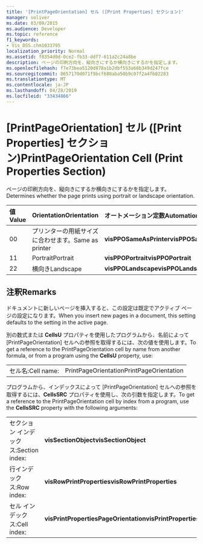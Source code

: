 ```yaml
---
title: '[PrintPageOrientation] セル ([Print Properties] セクション)'
manager: soliver
ms.date: 03/09/2015
ms.audience: Developer
ms.topic: reference
f1_keywords:
- Vis_DSS.chm1033795
localization_priority: Normal
ms.assetid: f8354d0d-0ce2-fb33-ddf7-611a2c24a8be
description: ページの印刷方向を、縦向きにするか横向きにするかを指定します。
ms.openlocfilehash: f7e73bea5120d878a1b2dbf553a66b349d247fce
ms.sourcegitcommit: 8657170d071f9bcf680aba50b9c07f2a4fb82283
ms.translationtype: MT
ms.contentlocale: ja-JP
ms.lasthandoff: 04/28/2019
ms.locfileid: "33434866"
---
```

# <a name="printpageorientation-cell-print-properties-section"></a><span data-ttu-id="41c9f-103">[PrintPageOrientation] セル ([Print Properties] セクション)</span><span class="sxs-lookup"><span data-stu-id="41c9f-103">PrintPageOrientation Cell (Print Properties Section)</span></span>

<span data-ttu-id="41c9f-104">ページの印刷方向を、縦向きにするか横向きにするかを指定します。</span><span class="sxs-lookup"><span data-stu-id="41c9f-104">Determines whether the page prints using portrait or landscape orientation.</span></span>
  
|<span data-ttu-id="41c9f-105">**値**</span><span class="sxs-lookup"><span data-stu-id="41c9f-105">**Value**</span></span>|<span data-ttu-id="41c9f-106">**Orientation**</span><span class="sxs-lookup"><span data-stu-id="41c9f-106">**Orientation**</span></span>|<span data-ttu-id="41c9f-107">**オートメーション定数**</span><span class="sxs-lookup"><span data-stu-id="41c9f-107">**Automation constant**</span></span>|
|:-----|:-----|:-----|
| <span data-ttu-id="41c9f-108">0</span><span class="sxs-lookup"><span data-stu-id="41c9f-108">0</span></span>  <br/> | <span data-ttu-id="41c9f-109">プリンターの用紙サイズに合わせます。</span><span class="sxs-lookup"><span data-stu-id="41c9f-109">Same as printer</span></span>  <br/> |<span data-ttu-id="41c9f-110">**visPPOSameAsPrinter**</span><span class="sxs-lookup"><span data-stu-id="41c9f-110">**visPPOSameAsPrinter**</span></span> <br/> |
| <span data-ttu-id="41c9f-111">1</span><span class="sxs-lookup"><span data-stu-id="41c9f-111">1</span></span>  <br/> | <span data-ttu-id="41c9f-112">Portrait</span><span class="sxs-lookup"><span data-stu-id="41c9f-112">Portrait</span></span>  <br/> |<span data-ttu-id="41c9f-113">**visPPOPortrait**</span><span class="sxs-lookup"><span data-stu-id="41c9f-113">**visPPOPortrait**</span></span> <br/> |
|<span data-ttu-id="41c9f-114">2</span><span class="sxs-lookup"><span data-stu-id="41c9f-114">2</span></span>  <br/> |<span data-ttu-id="41c9f-115">横向き</span><span class="sxs-lookup"><span data-stu-id="41c9f-115">Landscape</span></span>  <br/> |<span data-ttu-id="41c9f-116">**visPPOLandscape**</span><span class="sxs-lookup"><span data-stu-id="41c9f-116">**visPPOLandscape**</span></span> <br/> |
   
## <a name="remarks"></a><span data-ttu-id="41c9f-117">注釈</span><span class="sxs-lookup"><span data-stu-id="41c9f-117">Remarks</span></span>

<span data-ttu-id="41c9f-118">ドキュメントに新しいページを挿入すると、この設定は既定でアクティブ ページの設定になります。</span><span class="sxs-lookup"><span data-stu-id="41c9f-118">When you insert new pages in a document, this setting defaults to the setting in the active page.</span></span>
  
<span data-ttu-id="41c9f-119">別の数式または **CellsU** プロパティを使用したプログラムから、名前によって [PrintPageOrientation] セルへの参照を取得するには、次の値を使用します。</span><span class="sxs-lookup"><span data-stu-id="41c9f-119">To get a reference to the PrintPageOrientation cell by name from another formula, or from a program using the **CellsU** property, use:</span></span> 
  
|||
|:-----|:-----|
| <span data-ttu-id="41c9f-120">セル名:</span><span class="sxs-lookup"><span data-stu-id="41c9f-120">Cell name:</span></span>  <br/> | <span data-ttu-id="41c9f-121">PrintPageOrientation</span><span class="sxs-lookup"><span data-stu-id="41c9f-121">PrintPageOrientation</span></span>  <br/> |
   
<span data-ttu-id="41c9f-122">プログラムから、インデックスによって [PrintPageOrientation] セルへの参照を取得するには、**CellsSRC** プロパティを使用し、次の引数を指定します。</span><span class="sxs-lookup"><span data-stu-id="41c9f-122">To get a reference to the PrintPageOrientation cell by index from a program, use the **CellsSRC** property with the following arguments:</span></span> 
  
|||
|:-----|:-----|
| <span data-ttu-id="41c9f-123">セクション インデックス:</span><span class="sxs-lookup"><span data-stu-id="41c9f-123">Section index:</span></span>  <br/> |<span data-ttu-id="41c9f-124">**visSectionObject**</span><span class="sxs-lookup"><span data-stu-id="41c9f-124">**visSectionObject**</span></span> <br/> |
| <span data-ttu-id="41c9f-125">行インデックス:</span><span class="sxs-lookup"><span data-stu-id="41c9f-125">Row index:</span></span>  <br/> |<span data-ttu-id="41c9f-126">**visRowPrintProperties**</span><span class="sxs-lookup"><span data-stu-id="41c9f-126">**visRowPrintProperties**</span></span> <br/> |
| <span data-ttu-id="41c9f-127">セル インデックス:</span><span class="sxs-lookup"><span data-stu-id="41c9f-127">Cell index:</span></span>  <br/> |<span data-ttu-id="41c9f-128">**visPrintPropertiesPageOrientation**</span><span class="sxs-lookup"><span data-stu-id="41c9f-128">**visPrintPropertiesPageOrientation**</span></span> <br/> |
   

